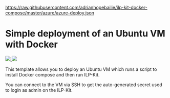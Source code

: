 https://raw.githubusercontent.com/adrianhopebailie/ilp-kit-docker-compose/master/azure/azure-deploy.json

# Simple deployment of an Ubuntu VM with Docker

<a href="https://portal.azure.com/#create/Microsoft.Template/uri/https%3A%2F%2Fraw.githubusercontent.com%2Fadrianhopebailie%2Filp-kit-docker-compose%2Fmaster%2Fazure%2Fazure-deploy.json" target="_blank">
    <img src="http://azuredeploy.net/deploybutton.png"/>
</a>
<a href="http://armviz.io/#/?load=https%3A%2F%2Fraw.githubusercontent.com%2Fadrianhopebailie%2Filp-kit-docker-compose%2Fmaster%2Fazure%2Fazure-deploy.json" target="_blank">
    <img src="http://armviz.io/visualizebutton.png"/>
</a>

This template allows you to deploy an Ubuntu VM which runs a script to install Docker compose and then run ILP-Kit.

You can connect to the VM via SSH to get the auto-generated secret used to login as admin on the ILP-Kit.